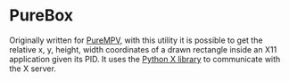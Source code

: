 # PureBox

Originally written for [PureMPV](https://github.com/4ndrs/PureMPV), with this utility it is possible to get the relative x, y, height, width coordinates of a drawn rectangle inside an X11 application given its PID. It uses the [Python X library](https://github.com/python-xlib/python-xlib) to communicate with the X server.
